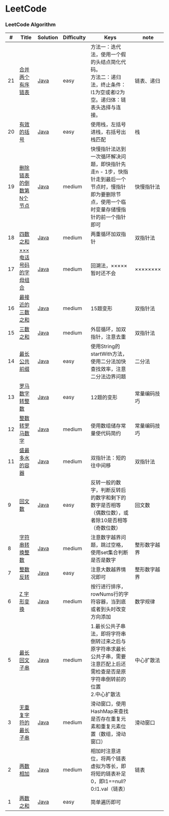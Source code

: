 LeetCode
========

### LeetCode Algorithm



| # | Title | Solution | Difficulty |Keys|note|
|---| ----- | -------- | ---------- |----|----|
|21|[合并两个有序链表](https://leetcode-cn.com/problems/merge-two-sorted-lists/solution/hua-jie-suan-fa-21-he-bing-liang-ge-you-xu-lian-bi/) | [Java](https://github.com/HusterHaoYoung/algorithm/blob/master/src/leetcode/p021_mergeTwoLists.java)|easy|方法一：迭代法，使用一个假的头结点简化代码。<br>方法二：递归法，终止条件：l1为空或者l2为空。递归体：链表头选择与连接。|链表、递归|
|20|[有效的括号](https://leetcode-cn.com/problems/valid-parentheses/) | [Java](https://github.com/HusterHaoYoung/algorithm/blob/master/src/leetcode/p020_isVaild.java)|easy|使用栈，左括号进栈，右括号出栈匹配|栈|
|19|[删除链表的倒数第N个节点](https://leetcode-cn.com/problems/remove-nth-node-from-end-of-list/) | [Java](https://github.com/HusterHaoYoung/algorithm/blob/master/src/leetcode/p019_removeNthFromEnd.java)|medium|快慢指针法达到一次循环解决问题，即快指针先走n - 1步，快指针走到最后一个节点时，慢指针即为要删除节点，使用一个临时变量存储慢指针的前一个指针即可|快慢指针法|
|18|[四数之和](https://leetcode-cn.com/problems/4sum/) | [Java](https://github.com/HusterHaoYoung/algorithm/blob/master/src/leetcode/p018_fourSum.java)|medium|两重循环加双指针|双指针法|
|17|[×××电话号码的字母组合](https://leetcode-cn.com/problems/letter-combinations-of-a-phone-number/) | [Java](https://github.com/HusterHaoYoung/algorithm/blob/master/src/leetcode/p017_letterCombinations.java)|medium|回溯法，×××××暂时还不会|××××××××|
|16|[最接近的三数之和](https://leetcode-cn.com/problems/3sum-closest/) | [Java](https://github.com/HusterHaoYoung/algorithm/blob/master/src/leetcode/p016_threeSumClosest.java)|medium|15题变形|双指针法|
|15|[三数之和](https://leetcode-cn.com/problems/3sum/) | [Java](https://github.com/HusterHaoYoung/algorithm/blob/master/src/leetcode/p015_threeSum.java)|medium|外层循环，加双指针，注意去重|双指针法|
|14|[最长公共前缀](https://leetcode-cn.com/problems/longest-common-prefix/) | [Java](https://github.com/HusterHaoYoung/algorithm/blob/master/src/leetcode/p014_romanToInt.java)|easy|使用String的startWith方法，使用二分法加快查找效率，注意二分法边界问题|二分法|
|13|[罗马数字转整数](https://leetcode-cn.com/problems/roman-to-integer/submissions/) | [Java](https://github.com/HusterHaoYoung/algorithm/blob/master/src/leetcode/p013_romanToInt.java)|easy|12题的变形|常量编码技巧|
|12|[整数转罗马数字](https://leetcode-cn.com/problems/integer-to-roman/submissions/) | [Java](https://github.com/HusterHaoYoung/algorithm/blob/master/src/leetcode/p012_intToRoman.java)|medium|使用数组储存常量使代码简约|常量编码技巧|
|11|[盛最多水的容器](https://leetcode-cn.com/problems/container-with-most-water/) | [Java](https://github.com/HusterHaoYoung/algorithm/blob/master/src/leetcode/p011_maxArea.java)|medium|双指针法：短的往中间移|双指针法|
|9|[回文数](https://leetcode-cn.com/problems/palindrome-number/solution/hui-wen-shu-by-leetcode/) | [Java](https://github.com/HusterHaoYoung/algorithm/blob/master/src/leetcode/p009_isPalindrome.java)|easy|反转一般的数字，判断反转后的数字和剩下的数字是否相等（偶数位数），或者除10是否相等（奇数位数）|回文数|
|8|[字符串转换整数](https://leetcode-cn.com/problems/string-to-integer-atoi/) | [Java](https://github.com/HusterHaoYoung/algorithm/blob/master/src/leetcode/p008_myAtoi.java)|medium|注意数字越界问题，跳过空格，使用set集合判断是否是数字|整形数字越界|
|7|[整数反转](https://leetcode-cn.com/problems/reverse-integer/) | [Java](https://github.com/HusterHaoYoung/algorithm/blob/master/src/leetcode/p007_reverse.java)|easy|注意大数越界情况即可|整形数字越界|
|6|[Z 字形变换](https://leetcode-cn.com/problems/zigzag-conversion/submissions/) | [Java](https://github.com/HusterHaoYoung/algorithm/blob/master/src/leetcode/p006_convert.java)|medium|按行进行排序，rowNums行的字符容器，当到底或者到头时改变方向添加|数学规律|
|5|[最长回文子串](https://leetcode-cn.com/problems/longest-palindromic-substring/) | [Java](https://github.com/HusterHaoYoung/algorithm/blob/master/src/leetcode/p005_longestPalindrome.java)|medium|1.最长公共子串法，即将字符串倒转过来之后与原字符串求最长公共子串，需要注意匹配上后还需检查是否是原字符串倒转前的位置<br>2.中心扩散法|中心扩散法|
|3|[无重复字符的最长子串](https://leetcode-cn.com/problems/longest-substring-without-repeating-characters/submissions/) | [Java](https://github.com/HusterHaoYoung/algorithm/blob/master/src/leetcode/p003_lengthOfLongestSubstring.java)|medium|滑动窗口，使用HashMap来查找是否存在重复元素和重复元素位置（数组，滑动窗口）|滑动窗口|
|2|[两数相加](https://leetcode-cn.com/problems/add-two-numbers/) | [Java](https://github.com/HusterHaoYoung/algorithm/blob/master/src/leetcode/p002_addTwoNumbers.java)|medium|相加时注意进位，将两个链表虚拟为等长，即将短的链表补足0，即l1==null?0:l1.val（链表）|链表|
|1|[两数之和](https://leetcode-cn.com/problems/two-sum/) | [Java](https://github.com/HusterHaoYoung/algorithm/blob/master/src/leetcode/p001_twoSum.java)|easy|简单遍历即可|
